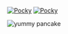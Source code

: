 [![Pocky](https://github-readme-stats.vercel.app/api?username=Pocky-Pancake&show_icons=true&theme=transparent&hide_border=true&text_color=c9d1d9&icon_color=c9d1d9&title_color=c9d1d9&custom_title=Pocky-Pancake)](https://github.com/anuraghazra/github-readme-stats#gh-dark-mode-only)
[![Pocky](https://github-readme-stats.vercel.app/api?username=Pocky-Pancake&show_icons=true&theme=transparent&hide_border=true&text_color=24292f&icon_color=24292f&title_color=24292f&custom_title=Pocky-Pancake)](https://github.com/anuraghazra/github-readme-stats#gh-light-mode-only)

![yummy pancake](https://images.pexels.com/photos/376464/pexels-photo-376464.jpeg?auto=compress&cs=tinysrgb&w=768&h=257&dpr=1)
